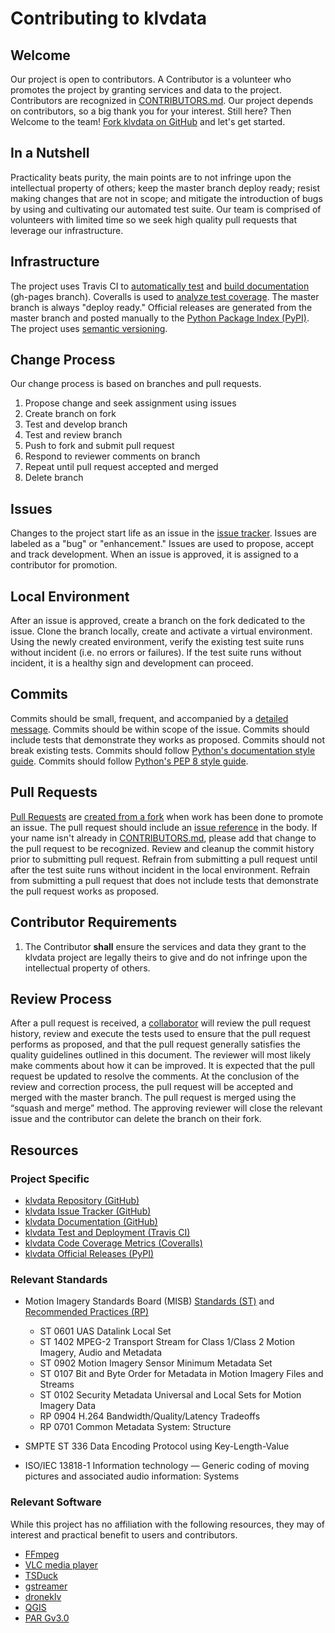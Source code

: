 # Contributing to klvdata

## Welcome

Our project is open to contributors. A Contributor is a volunteer who promotes the project by granting services and data to the project. Contributors are recognized in [CONTRIBUTORS.md](https://github.com/paretech/klvdata/blob/master/CONTRIBUTORS.md). Our project depends on contributors, so a big thank you for your interest. Still here? Then Welcome to the team! [Fork klvdata on GitHub](https://github.com/paretech/klvdata/fork) and let's get started.

## In a Nutshell

Practicality beats purity, the main points are to not infringe upon the intellectual property of others; keep the master branch deploy ready; resist making changes that are not in scope; and mitigate the introduction of bugs by using and cultivating our automated test suite. Our team is comprised of volunteers with limited time so we seek high quality pull requests that leverage our infrastructure.

## Infrastructure

The project uses Travis CI to [automatically test](https://travis-ci.org/paretech/klvdata) and [build documentation](https://paretech.github.io/klvdata/) (gh-pages branch). Coveralls is used to [analyze test coverage](https://coveralls.io/github/paretech/klvdata). The master branch is always "deploy ready." Official releases are generated from the master branch and posted manually to the [Python Package Index (PyPI)](https://pypi.org/project/klvdata/). The project uses [semantic versioning](https://semver.org/).

## Change Process

Our change process is based on branches and pull requests.

1. Propose change and seek assignment using issues
2. Create branch on fork
3. Test and develop branch
4. Test and review branch
5. Push to fork and submit pull request
6. Respond to reviewer comments on branch
7. Repeat until pull request accepted and merged
8. Delete branch

## Issues

Changes to the project start life as an issue in the [issue tracker](https://github.com/paretech/klvdata/issues). Issues are labeled as a &quot;bug&quot; or &quot;enhancement.&quot; Issues are used to propose, accept and track development. When an issue is approved, it is assigned to a contributor for promotion.

## Local Environment

After an issue is approved, create a branch on the fork dedicated to the issue. Clone the branch locally, create and activate a virtual environment. Using the newly created environment, verify the existing test suite runs without incident (i.e. no errors or failures). If the test suite runs without incident, it is a healthy sign and development can proceed.

## Commits

Commits should be small, frequent, and accompanied by a [detailed message](https://chris.beams.io/posts/git-commit/). Commits should be within scope of the issue. Commits should include tests that demonstrate they works as proposed. Commits should not break existing tests. Commits should follow [Python&#39;s documentation style guide](https://devguide.python.org/documenting/). Commits should follow [Python&#39;s PEP 8 style guide](https://www.python.org/dev/peps/pep-0008/).

## Pull Requests

[Pull Requests](https://github.com/paretech/klvdata/pulls) are [created from a fork](https://help.github.com/articles/creating-a-pull-request-from-a-fork/) when work has been done to promote an issue. The pull request should include an [issue reference](https://help.github.com/articles/autolinked-references-and-urls/) in the body. If your name isn't already in [CONTRIBUTORS.md](https://github.com/paretech/klvdata/blob/master/CONTRIBUTORS.md), please add that change to the pull request to be recognized. Review and cleanup the commit history prior to submitting pull request. Refrain from submitting a pull request until after the test suite runs without incident in the local environment. Refrain from submitting a pull request that does not include tests that demonstrate the pull request works as proposed.

## Contributor Requirements

1. The Contributor **shall** ensure the services and data they grant to the klvdata project are legally theirs to give and do not infringe upon the intellectual property of others.

## Review Process

After a pull request is received, a [collaborator](https://api.github.com/repos/paretech/klvdata/contributors?page=1&amp;?access_token=fff) will review the pull request history, review and execute the tests used to ensure that the pull request performs as proposed, and that the pull request generally satisfies the quality guidelines outlined in this document. The reviewer will most likely make comments about how it can be improved. It is expected that the pull request be updated to resolve the comments. At the conclusion of the review and correction process, the pull request will be accepted and merged with the master branch. The pull request is merged using the “squash and merge” method. The approving reviewer will close the relevant issue and the contributor can delete the branch on their fork.

## Resources

### Project Specific

- [klvdata Repository (GitHub)](https://github.com/paretech/klvdata)
- [klvdata Issue Tracker (GitHub)](https://github.com/paretech/klvdata/issues)
- [klvdata Documentation (GitHub)](https://paretech.github.io/klvdata/)
- [klvdata Test and Deployment (Travis CI)](https://travis-ci.org/paretech/klvdata)
- [klvdata Code Coverage Metrics (Coveralls)](https://coveralls.io/github/paretech/klvdata)
- [klvdata Official Releases (PyPI)](https://pypi.org/project/klvdata/)

### Relevant Standards

- Motion Imagery Standards Board (MISB) [Standards (ST)](http://www.gwg.nga.mil/misb/st_pubs.html) and [Recommended Practices (RP)](http://www.gwg.nga.mil/misb/rp_pubs.html)
  - ST 0601 UAS Datalink Local Set
  - ST 1402 MPEG-2 Transport Stream for Class 1/Class 2 Motion Imagery, Audio and Metadata
  - ST 0902 Motion Imagery Sensor Minimum Metadata Set
  - ST 0107 Bit and Byte Order for Metadata in Motion Imagery Files and Streams
  - ST 0102 Security Metadata Universal and Local Sets for Motion Imagery Data
  - RP 0904 H.264 Bandwidth/Quality/Latency Tradeoffs
  - RP 0701 Common Metadata System: Structure

- SMPTE ST 336 Data Encoding Protocol using Key-Length-Value

- ISO/IEC 13818-1 Information technology — Generic coding of moving pictures and associated audio information: Systems

### Relevant Software

While this project has no affiliation with the following resources, they may of interest and practical benefit to users and contributors.

- [FFmpeg](https://www.ffmpeg.org/)
- [VLC media player](https://www.videolan.org)
- [TSDuck](https://tsduck.io/)
- [gstreamer](https://gstreamer.freedesktop.org/)
- [droneklv](https://github.com/wiseman/droneklv)
- [QGIS](https://qgis.org/en/site/index.html)
- [PAR Gv3.0](https://www.pargovernment.com/topic_details.asp?key=71)
